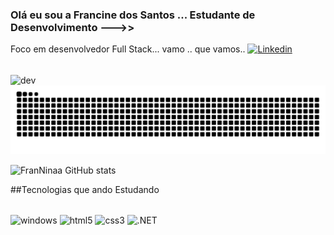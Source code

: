 ### Olá eu sou a Francine dos Santos ... Estudante de Desenvolvimento --->> 
Foco em desenvolvedor Full Stack... vamo .. que vamos.. [![Linkedin](https://img.shields.io/badge/LinkedIn-0077B5?style=for-the-badge&logo=linkedin&logoColor=white)](https://www.linkedin.com/in/francine-santos-88b80622a/)

<div style="display: inline_block"><br/>
   <img align="center" alt="dev" src="https://camo.githubusercontent.com/8bf6f6d78abc81fcf9c49f10649423e73ea44bc248e83aaae8759d401c829a84/68747470733a2f2f70687973696373677572756b756c2e66696c65732e776f726470726573732e636f6d2f323031392f30322f6368617261637465722d312e676966"/>
   <br/>
    <img  alt="jogo" src="https://raw.githubusercontent.com/AISoltani/AISoltani/output/github-contribution-grid-snake.svg"/>
</div>




![FranNinaa GitHub stats](https://github-readme-stats.vercel.app/api?username=FranNinaa&show_icons=true&theme=synthwave)

##Tecnologias que ando Estudando

<div style="display: inline_block"><br/>
 <img align="center" alt="windows" src="https://img.shields.io/badge/Windows-0078D6?style=for-the-badge&logo=windows&logoColor=white"/>  <img align="center" alt="html5" src="https://img.shields.io/badge/HTML-239120?style=for-the-badge&logo=html5&logoColor=white"/>  <img align="center" alt="css3" src="https://img.shields.io/badge/CSS3-1572B6?style=for-the-badge&logo=css3&logoColor=white"/>  <img align="center" alt=".NET" src="https://img.shields.io/badge/.NET-5C2D91?style=for-the-badge&logo=.net&logoColor=white"/>  
</div>






 
 

